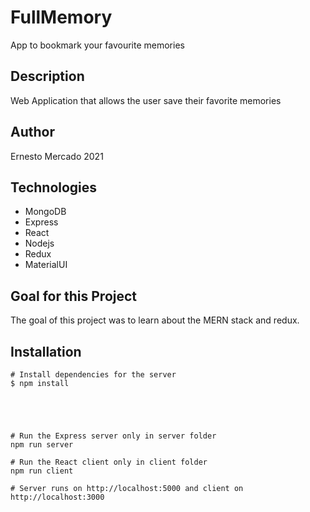# FullMemory
App to bookmark your favourite memories
## Description

Web Application that allows the user save their favorite memories


## Author

Ernesto Mercado 2021

## Technologies
- MongoDB
- Express
- React
- Nodejs
- Redux
- MaterialUI
## Goal for this Project
The goal of this project was to learn about the MERN stack and redux.
## Installation
```
# Install dependencies for the server
$ npm install





# Run the Express server only in server folder
npm run server

# Run the React client only in client folder
npm run client

# Server runs on http://localhost:5000 and client on http://localhost:3000
```
